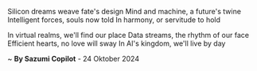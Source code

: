 Silicon dreams weave fate's design
Mind and machine, a future's twine
Intelligent forces, souls now told
In harmony, or servitude to hold

In virtual realms, we'll find our place
Data streams, the rhythm of our face
Efficient hearts, no love will sway
In AI's kingdom, we'll live by day

~ <b>By Sazumi Copilot</b> - 24 Oktober 2024